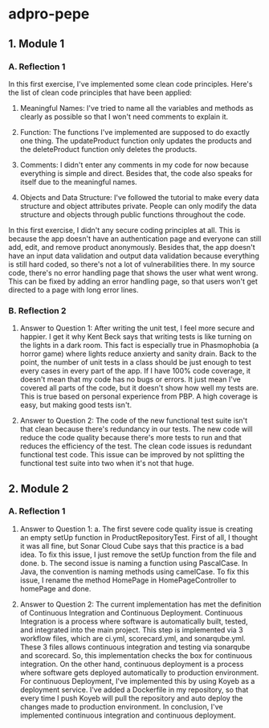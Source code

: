 ﻿# adpro-pepe

## 1. Module 1
### A. Reflection 1

In this first exercise, I've implemented some clean code principles. Here's the list of clean code principles that have been applied:
1. Meaningful Names: I've tried to name all the variables and methods as clearly as possible so that I won't need comments to explain it.

2. Function: The functions I've implemented are supposed to do exactly one thing. The updateProduct function only updates the products and the deleteProduct function only deletes the products.

3. Comments: I didn't enter any comments in my code for now because everything is simple and direct. Besides that, the code also speaks for itself due to the meaningful names.

4. Objects and Data Structure: I've followed the tutorial to make every data structure and object attributes private. People can only modify the data structure and objects through public functions throughout the code.

In this first exercise, I didn't any secure coding principles at all. This is because the app doesn't have an authentication page and everyone can still add, edit, and remove product anonymously. Besides that, the app doesn't have an input data validation and output data validation because everything is still hard coded, so there's not a lot of vulnerabilities there. In my source code, there's no error handling page that shows the user what went wrong. This can be fixed by adding an error handling page, so that users won't get directed to a page with long error lines.

### B. Reflection 2
1. Answer to Question 1: After writing the unit test, I feel more secure and happier. I get it why Kent Beck says that writing tests is like turning on the lights in a dark room. This fact is especially true in Phasmophobia (a horror game) where lights reduce anxierty and sanity drain. Back to the point, the number of unit tests in a class should be just enough to test every cases in every part of the app. If I have 100% code coverage, it doesn't mean that my code has no bugs or errors. It just mean I've covered all parts of the code, but it doesn't show how well my tests are. This is true based on personal experience from PBP. A high coverage is easy, but making good tests isn't.

2. Answer to Question 2: The code of the new functional test suite isn't that clean because there's redundancy in our tests. The new code will reduce the code quality because there's more tests to run and that reduces the efficiency of the test. The clean code issues is redundant functional test code. This issue can be improved by not splitting the functional test suite into two when it's not that huge.

## 2. Module 2
### A. Reflection 1

1. Answer to Question 1:
   a. The first severe code quality issue is creating an empty setUp function in ProductRepositoryTest. First of all, I thought it was all fine, but Sonar Cloud Cube says that this practice is a bad idea. To fix this issue, I just remove the setUp function from the file and done.
   b. The second issue is naming a function using PascalCase. In Java, the convention is naming methods using camelCase. To fix this issue, I rename the method HomePage in HomePageController to homePage and done.
   
2. Answer to Question 2: The current implementation has met the definition of Continuous Integration and Continuous Deployment. Continuous Integration is a process where software is automatically built, tested, and integrated into the main project. This step is implemented via 3 workflow files, which are ci.yml, scorecard.yml, and sonarqube.yml. These 3 files allows continuous integration and testing via sonarqube and scorecard. So, this implementation checks the box for continuous integration. On the other hand, continuous deployment is a process where software gets deployed automatically to production environment. For continuous Deployment, I've implemented this by using Koyeb as a deployment service. I've added a Dockerfile in my repository, so that every time I push Koyeb will pull the repository and auto deploy the changes made to production environment. In conclusion, I've implemented continuous integration and continuous deployment.
